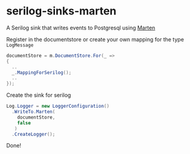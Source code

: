 # serilog-sinks-marten
A Serilog sink that writes events to Postgresql using [Marten](https://github.com/JasperFx/marten)

Register in the documentstore or create your own mapping for the type `LogMessage`
```csharp
documentStore = m.DocumentStore.For(_ =>
{
  ..
  _.MappingForSerilog();
  ..
});
```

Create the sink for serilog
```csharp
Log.Logger = new LoggerConfiguration()
  .WriteTo.Marten(
    documentStore, 
    false
   )
  .CreateLogger();
```

Done!
